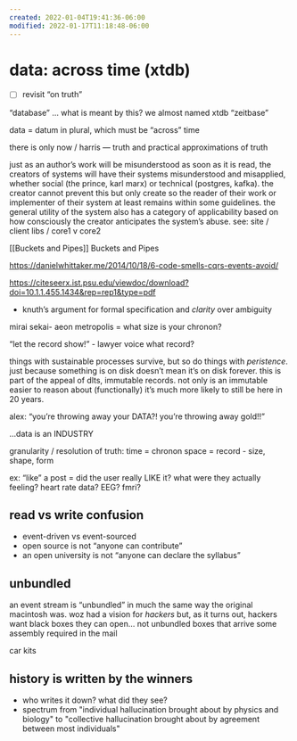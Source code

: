 ```yaml
---
created: 2022-01-04T19:41:36-06:00
modified: 2022-01-17T11:18:48-06:00
---
```


# data: across time (xtdb)

- [ ] revisit “on truth”

“database” … what is meant by this? we almost named xtdb “zeitbase”

data = datum in plural, which must be “across” time

there is only now / harris — truth and practical approximations of truth

just as an author’s work will be misunderstood as soon as it is read, the creators of systems will have their systems misunderstood and misapplied, whether social (the prince, karl marx) or technical (postgres, kafka). the creator cannot prevent this but only create so the reader of their work or implementer of their system at least remains within some guidelines. the general utility of the system also has a category of applicability based on how consciously the creator anticipates the system’s abuse. see: site / client libs / core1 v core2

[[Buckets and Pipes]] Buckets and Pipes

https://danielwhittaker.me/2014/10/18/6-code-smells-cqrs-events-avoid/

https://citeseerx.ist.psu.edu/viewdoc/download?doi=10.1.1.455.1434&rep=rep1&type=pdf

- knuth’s argument for formal specification and *clarity* over ambiguity

mirai sekai- aeon metropolis = what size is your chronon?

“let the record show!” - lawyer voice
what record?

things with sustainable processes survive, but so do things with _peristence_. just because something is on disk doesn’t mean it’s on disk forever. this is part of the appeal of dlts, immutable records. not only is an immutable easier to reason about (functionally) it’s much more likely to still be here in 20 years.

alex: “you’re throwing away your DATA?! you’re throwing away gold!!”

…data is an INDUSTRY

granularity / resolution of truth:
time = chronon
space = record - size, shape, form 

ex: “like” a post = did the user really LIKE it? what were they actually feeling? heart rate data? EEG? fmri?


## read vs write confusion

- event-driven vs event-sourced
- open source is not “anyone can contribute”
- an open university is not “anyone can declare the syllabus”

## unbundled

an event stream is “unbundled” in much the same way the original macintosh was. woz had a vision for _hackers_ but, as it turns out, hackers want black boxes they can open… not unbundled boxes that arrive some assembly required in the mail

car kits

## history is written by the winners

* who writes it down? what did they see?
* spectrum from "individual hallucination brought about by physics and biology" to "collective hallucination brought about by agreement between most individuals"

